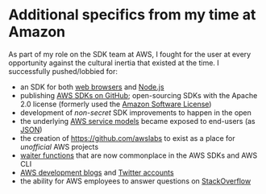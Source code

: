 # Additional specifics from my time at Amazon

As part of my role on the SDK team at AWS, I fought for the user at every opportunity against the cultural inertia that existed at the time. I successfully pushed/lobbied for:

* an SDK for both [web browsers](https://docs.aws.amazon.com/sdk-for-javascript/v3/developer-guide/getting-started-browser.html) and [Node.js](https://docs.aws.amazon.com/sdk-for-javascript/v3/developer-guide/welcome.html)
* publishing [AWS SDKs on GitHub](https://aws.github.io); open-sourcing SDKs with the Apache 2.0 license (formerly used the [Amazon Software License](https://aws.amazon.com/asl/))
* development of _non-secret_ SDK improvements to happen in the open
* the underlying [AWS service models](https://smithy.io/2.0/) became exposed to end-users (as [JSON](https://github.com/aws/aws-sdk-js-v3/tree/main/codegen/sdk-codegen/aws-models))
* the creation of <https://github.com/awslabs> to exist as a place for _unofficial_ AWS projects
* [waiter functions](https://awscli.amazonaws.com/v2/documentation/api/latest/reference/ec2/wait/index.html) that are now commonplace in the AWS SDKs and AWS CLI
* [AWS development blogs](https://aws.amazon.com/blogs/developer/) and [Twitter accounts](https://twitter.com/awsforjava)
* the ability for AWS employees to answer questions on [StackOverflow](https://stackoverflow.com/questions/tagged/aws)
